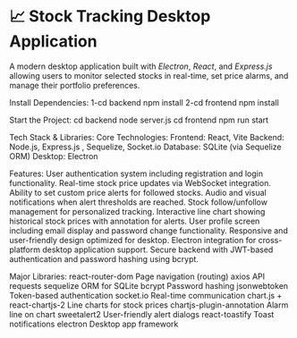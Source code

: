 # 📈 Stock Tracking Desktop Application

A modern desktop application built with *Electron*, *React*, and *Express.js* allowing users to monitor selected stocks in real-time, set price alarms, and manage their portfolio preferences.

Install Dependencies:
1-cd backend                   npm install
2-cd frontend                  npm install

Start the Project:
cd backend            node server.js
cd frontend           npm run start

Tech Stack & Libraries:
Core Technologies:
Frontend: React, Vite
Backend: Node.js, Express.js , Sequelize, Socket.io 
Database: SQLite (via Sequelize ORM)
Desktop: Electron

Features:
User authentication system including registration and login functionality.
Real-time stock price updates via WebSocket integration.
Ability to set custom price alerts for followed stocks.
Audio and visual notifications when alert thresholds are reached.
Stock follow/unfollow management for personalized tracking.
Interactive line chart showing historical stock prices with annotation for alerts.
User profile screen including email display and password change functionality.
Responsive and user-friendly design optimized for desktop.
Electron integration for cross-platform desktop application support.
Secure backend with JWT-based authentication and password hashing using bcrypt.


Major Libraries:
react-router-dom	Page navigation (routing)
axios API requests
sequelize	ORM for SQLite
bcrypt	Password hashing
jsonwebtoken	Token-based authentication
socket.io	Real-time communication
chart.js + react-chartjs-2	Line charts for stock prices
chartjs-plugin-annotation	Alarm line on chart
sweetalert2	User-friendly alert dialogs
react-toastify	Toast notifications
electron	Desktop app framework



